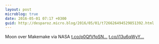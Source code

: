 ```yaml
---
layout: post
microblog: true
date: 2016-05-01 07:17 +0300
guid: http://desparoz.micro.blog/2016/05/01/t726626494529851392.html
---
```

Moon over Makemake via NASA [t.co/p0QfVfpSN...](https://t.co/p0QfVfpSND) [t.co/i13u6qWyY...](https://t.co/i13u6qWyYj)
